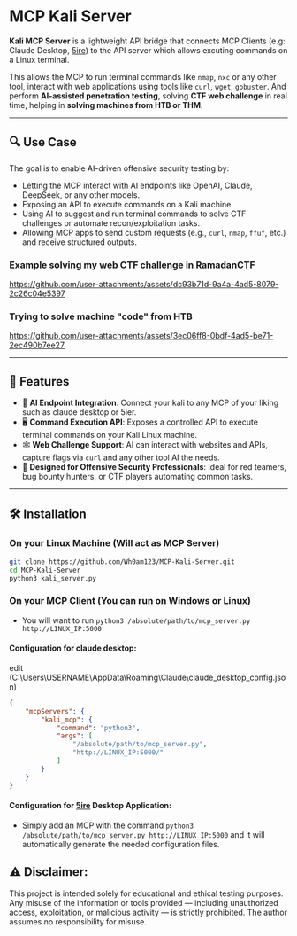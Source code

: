 # MCP Kali Server

**Kali MCP Server** is a lightweight API bridge that connects MCP Clients (e.g: Claude Desktop, [5ire](https://github.com/nanbingxyz/5ire)) to the API server which allows excuting commands on a Linux terminal.

This allows the MCP to run terminal commands like `nmap`, `nxc` or any other tool, interact with web applications using tools like `curl`, `wget`, `gobuster`. 
 And perform **AI-assisted penetration testing**, solving **CTF web challenge** in real time, helping in **solving machines from HTB or THM**.

---

## 🔍 Use Case

The goal is to enable AI-driven offensive security testing by:

- Letting the MCP interact with AI endpoints like OpenAI, Claude, DeepSeek, or any other models.
- Exposing an API to execute commands on a Kali machine.
- Using AI to suggest and run terminal commands to solve CTF challenges or automate recon/exploitation tasks.
- Allowing MCP apps to send custom requests (e.g., `curl`, `nmap`, `ffuf`, etc.) and receive structured outputs.

### Example solving my web CTF challenge in RamadanCTF
https://github.com/user-attachments/assets/dc93b71d-9a4a-4ad5-8079-2c26c04e5397

### Trying to solve machine "code" from HTB
https://github.com/user-attachments/assets/3ec06ff8-0bdf-4ad5-be71-2ec490b7ee27


---

## 🚀 Features

- 🧠 **AI Endpoint Integration**: Connect your kali to any MCP of your liking such as claude desktop or 5ier.
- 🖥️ **Command Execution API**: Exposes a controlled API to execute terminal commands on your Kali Linux machine.
- 🕸️ **Web Challenge Support**: AI can interact with websites and APIs, capture flags via `curl` and any other tool AI the needs.
- 🔐 **Designed for Offensive Security Professionals**: Ideal for red teamers, bug bounty hunters, or CTF players automating common tasks.

---

## 🛠️ Installation

### On your Linux Machine (Will act as MCP Server)
```bash
git clone https://github.com/Wh0am123/MCP-Kali-Server.git
cd MCP-Kali-Server
python3 kali_server.py
```

### On your MCP Client (You can run on Windows or Linux)
- You will want to run `python3 /absolute/path/to/mcp_server.py http://LINUX_IP:5000`

#### Configuration for claude desktop:
edit (C:\Users\USERNAME\AppData\Roaming\Claude\claude_desktop_config.json)

```json
{
    "mcpServers": {
        "kali_mcp": {
            "command": "python3",
            "args": [
                "/absolute/path/to/mcp_server.py",
                "http://LINUX_IP:5000/"
            ]
        }
    }
}
```

#### Configuration for [5ire](https://github.com/nanbingxyz/5ire) Desktop Application:
- Simply add an MCP with the command `python3 /absolute/path/to/mcp_server.py http://LINUX_IP:5000` and it will automatically generate the needed configuration files.


## ⚠️ Disclaimer:
This project is intended solely for educational and ethical testing purposes. Any misuse of the information or tools provided — including unauthorized access, exploitation, or malicious activity — is strictly prohibited.
The author assumes no responsibility for misuse.
